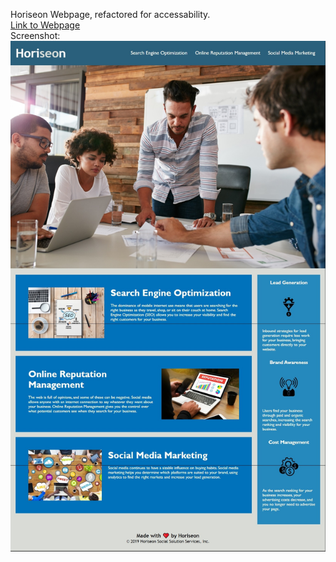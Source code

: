 Horiseon Webpage, refactored for accessability. <br>
<a href="https://zqwhiting.github.io/Horiseon/">Link to Webpage</a>
<br>Screenshot: <img src="./docs/assets/images/screenshot.jpg" alt="screenshot" />